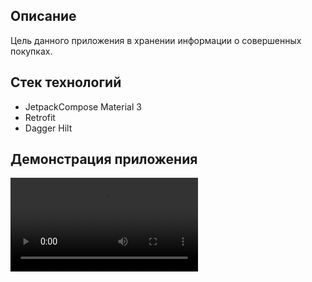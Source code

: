 ## Описание

Цель данного приложения в хранении информации о совершенных покупках.

## Стек технологий

- JetpackCompose Material 3
- Retrofit
- Dagger Hilt

## Демонстрация приложения

![demo_app.gif](info%2Fdemo_app.mp4)
